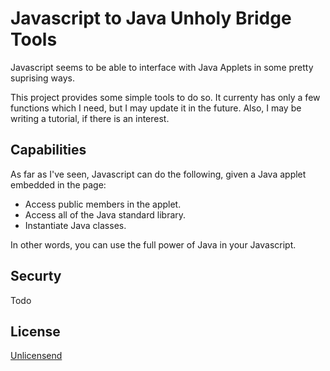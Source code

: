 # Javascript to Java Unholy Bridge Tools
Javascript seems to be able to interface with Java Applets in some pretty
suprising ways.

This project provides some simple tools to do so. It currenty has only a few
functions which I need, but I may update it in the future.
Also, I may be writing a tutorial, if there is an interest.


## Capabilities
As far as I've seen, Javascript can do the following, given a Java applet
embedded in the page:

  * Access public members in the applet.
  * Access all of the Java standard library.
  * Instantiate Java classes.

In other words, you can use the full power of Java in your Javascript.


## Securty
Todo


## License
[Unlicensend](http://unlicense.org/)
